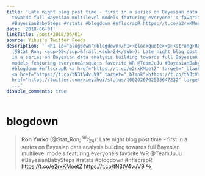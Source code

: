 ```yaml
---
title: 'Late night blog post time - first in a series on Bayesian data analysis building
  towards full Bayesian multilevel models featuring everyone''s favorite WR @TeamJuJu
  #BayesianBabySteps #rstats #blogdown #nflscrapR https://t.co/e2rxKMoetZ https://t.co/tN3tV4vuV9'
date: '2018-06-01'
linkTitle: /post/2018/06/01/
source: Yihui's Twitter Feeds
description: ' <h1 id="blogdown">blogdown</h1><blockquote><p><strong>Ron Yurko</strong>
  (@Stat_Ron; <sup>95</sup>&frasl;<sub>24</sub>): Late night blog post time - first
  in a series on Bayesian data analysis building towards full Bayesian multilevel
  models featuring everyone&rsquo;s favorite WR @TeamJuJu #BayesianBabySteps #rstats
  #blogdown #nflscrapR <a href="https://t.co/e2rxKMoetZ" target="_blank">https://t.co/e2rxKMoetZ</a>
  <a href="https://t.co/tN3tV4vuV9" target="_blank">https://t.co/tN3tV4vuV9</a> <a
  href="https://twitter.com/xieyihui/status/1002026702535647232" target="_blank">&#8618;</a></p></block
  ...'
disable_comments: true
---
```

 <h1 id="blogdown">blogdown</h1><blockquote><p><strong>Ron Yurko</strong> (@Stat_Ron; <sup>95</sup>&frasl;<sub>24</sub>): Late night blog post time - first in a series on Bayesian data analysis building towards full Bayesian multilevel models featuring everyone&rsquo;s favorite WR @TeamJuJu #BayesianBabySteps #rstats #blogdown #nflscrapR <a href="https://t.co/e2rxKMoetZ" target="_blank">https://t.co/e2rxKMoetZ</a> <a href="https://t.co/tN3tV4vuV9" target="_blank">https://t.co/tN3tV4vuV9</a> <a href="https://twitter.com/xieyihui/status/1002026702535647232" target="_blank">&#8618;</a></p></block ...
